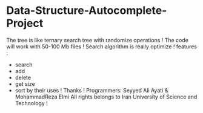 # Data-Structure-Autocomplete-Project
The tree is like ternary search tree with randomize operations !
The code will work with 50-100 Mb files !
Search algorithm is really optimize !
features :
- search
- add
- delete
- get size
- sort by their uses !
Thanks !
Programmers:
Seyyed Ali Ayati & MohammadReza Elmi
All rights belongs to Iran University of Science and Technology !
